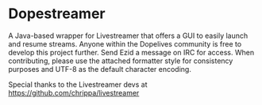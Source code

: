 Dopestreamer
============

A Java-based wrapper for Livestreamer that offers a GUI to easily launch and resume streams. Anyone within the Dopelives community is free to develop this project further. Send Ezid a message on IRC for access. When contributing, please use the attached formatter style for consistency purposes and UTF-8 as the default character encoding.

Special thanks to the Livestreamer devs at https://github.com/chrippa/livestreamer
